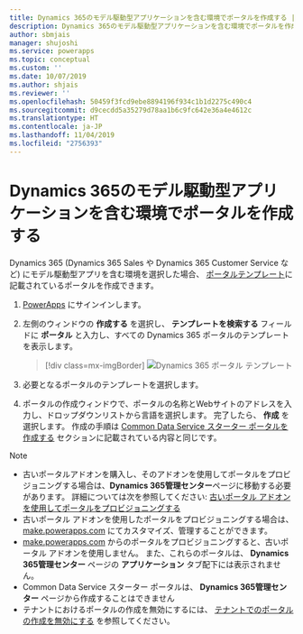 ```yaml
---
title: Dynamics 365のモデル駆動型アプリケーションを含む環境でポータルを作成する | Microsoft Docs
description: Dynamics 365のモデル駆動型アプリケーションを含む環境でポータルを作成する方法を説明します。
author: sbmjais
manager: shujoshi
ms.service: powerapps
ms.topic: conceptual
ms.custom: ''
ms.date: 10/07/2019
ms.author: shjais
ms.reviewer: ''
ms.openlocfilehash: 50459f3fcd9ebe8894196f934c1b1d2275c490c4
ms.sourcegitcommit: d9cecdd5a35279d78aa1b6c9fc642e36a4e4612c
ms.translationtype: HT
ms.contentlocale: ja-JP
ms.lasthandoff: 11/04/2019
ms.locfileid: "2756393"
---
```

# <a name="create-a-portal-in-an-environment-containing-model-driven-apps-in-dynamics-365"></a>Dynamics 365のモデル駆動型アプリケーションを含む環境でポータルを作成する

Dynamics 365 (Dynamics 365 Sales や Dynamics 365 Customer Service など) にモデル駆動型アプリを含む環境を選択した場合、 [ポータルテンプレート](portal-templates.md)に記載されているポータルを作成できます。

1.  [PowerApps](https://make.powerapps.com) にサインインします。

2.  左側のウィンドウの **作成する** を選択し、 **テンプレートを検索する** フィールドに **ポータル** と入力し、すべての Dynamics 365 ポータルのテンプレートを表示します。

    > [!div class=mx-imgBorder]
    > ![Dynamics 365 ポータル テンプレート](media/dynamics-portals.png "Dynamics 365 ポータル テンプレート")  

3.  必要となるポータルのテンプレートを選択します。

4.  ポータルの作成ウィンドウで、ポータルの名称とWebサイトのアドレスを入力し、ドロップダウンリストから言語を選択します。 完了したら、 **作成** を選択します。 作成の手順は [Common Data Service スターター ポータルを作成する](create-portal.md) セクションに記載されている内容と同じです。

> [!NOTE]
> - 古いポータルアドオンを購入し、そのアドオンを使用してポータルをプロビジョニングする場合は、**Dynamics 365管理センター**ページに移動する必要があります。 詳細については次を参照してください: [古いポータル アドオンを使用してポータルをプロビジョニングする](provision-portal-add-on.md)
> - 古いポータル アドオンを使用したポータルをプロビジョニングする場合は、 [make.powerapps.com](https://make.powerapps.com) にてカスタマイズ、管理することができます。
> - [make.powerapps.com](https://make.powerapps.com) からのポータルをプロビジョニングすると、古いポータル アドオンを使用しません。 また、これらのポータルは、 **Dynamics 365管理センター** ページの **アプリケーション** タブ配下には表示されません。
> - Common Data Service スターター ポータルは、 **Dynamics 365管理センター** ページから作成することはできません
> - テナントにおけるポータルの作成を無効にするには、 [テナントでのポータルの作成を無効にする](create-portal.md#disable-portal-creation-in-a-tenant) を参照してください。

